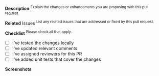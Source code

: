 **Description**
<sup>Explain the changes or enhancements you are proposing with this pull request.</sup>

**Related** Issues
<sup>List any related issues that are addressed or fixed by this pull request.</sup>

**Checklist**
<sup>Please check all that apply.</sup>

- [ ] I've tested the changes locally
- [ ] I've updated relevant comments
- [ ] I've assigned reviewers for this PR
- [ ] I've added unit tests that cover the changes

**Screenshots**
